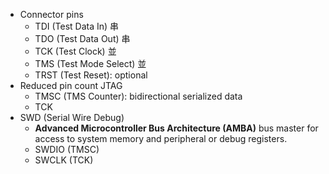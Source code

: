 
* Connector pins
	* TDI (Test Data In) 串
	* TDO (Test Data Out) 串
	* TCK (Test Clock) 並
	* TMS (Test Mode Select) 並
	* TRST (Test Reset): optional
* Reduced pin count JTAG
	* TMSC (TMS Counter): bidirectional serialized data
	* TCK
* SWD (Serial Wire Debug)
	* **Advanced Microcontroller Bus Architecture (AMBA)** bus master for access to system memory and peripheral or debug registers.
	* SWDIO (TMSC)
	* SWCLK (TCK)
